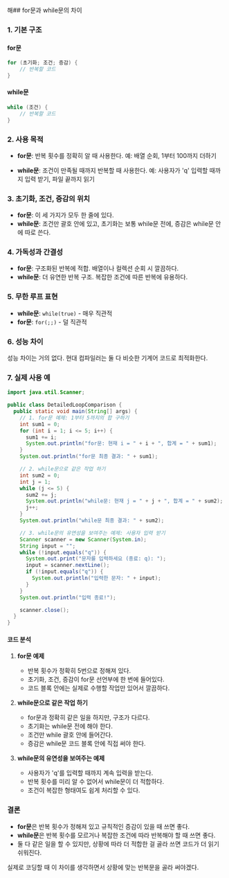 해## for문과 while문의 차이

### 1. 기본 구조

#### for문

```java
for (초기화; 조건; 증감) {
    // 반복할 코드
}
```

#### while문

```java
while (조건) {
    // 반복할 코드
}
```

### 2. 사용 목적

- **for문**: 반복 횟수를 정확히 알 때 사용한다.
  예: 배열 순회, 1부터 100까지 더하기

- **while문**: 조건이 만족될 때까지 반복할 때 사용한다.
  예: 사용자가 'q' 입력할 때까지 입력 받기, 파일 끝까지 읽기

### 3. 초기화, 조건, 증감의 위치

- **for문**: 이 세 가지가 모두 한 줄에 있다.
- **while문**: 조건만 괄호 안에 있고, 초기화는 보통 while문 전에, 증감은 while문 안에 따로 쓴다.

### 4. 가독성과 간결성

- **for문**: 구조화된 반복에 적합. 배열이나 컬렉션 순회 시 깔끔하다.
- **while문**: 더 유연한 반복 구조. 복잡한 조건에 따른 반복에 유용하다.

### 5. 무한 루프 표현

- **while문**: `while(true)` - 매우 직관적
- **for문**: `for(;;)` - 덜 직관적

### 6. 성능 차이

성능 차이는 거의 없다. 현대 컴파일러는 둘 다 비슷한 기계어 코드로 최적화한다.

### 7. 실제 사용 예

```java
import java.util.Scanner;

public class DetailedLoopComparison {
  public static void main(String[] args) {
    // 1. for문 예제: 1부터 5까지의 합 구하기
    int sum1 = 0;
    for (int i = 1; i <= 5; i++) {
      sum1 += i;
      System.out.println("for문: 현재 i = " + i + ", 합계 = " + sum1);
    }
    System.out.println("for문 최종 결과: " + sum1);

    // 2. while문으로 같은 작업 하기
    int sum2 = 0;
    int j = 1;
    while (j <= 5) {
      sum2 += j;
      System.out.println("while문: 현재 j = " + j + ", 합계 = " + sum2);
      j++;
    }
    System.out.println("while문 최종 결과: " + sum2);

    // 3. while문의 유연성을 보여주는 예제: 사용자 입력 받기
    Scanner scanner = new Scanner(System.in);
    String input = "";
    while (!input.equals("q")) {
      System.out.print("문자를 입력하세요 (종료: q): ");
      input = scanner.nextLine();
      if (!input.equals("q")) {
        System.out.println("입력한 문자: " + input);
      }
    }
    System.out.println("입력 종료!");

    scanner.close();
  }
}

```

#### 코드 분석

1. **for문 예제**

   - 반복 횟수가 정확히 5번으로 정해져 있다.
   - 초기화, 조건, 증감이 for문 선언부에 한 번에 들어있다.
   - 코드 블록 안에는 실제로 수행할 작업만 있어서 깔끔하다.

2. **while문으로 같은 작업 하기**

   - for문과 정확히 같은 일을 하지만, 구조가 다르다.
   - 초기화는 while문 전에 해야 한다.
   - 조건만 while 괄호 안에 들어간다.
   - 증감은 while문 코드 블록 안에 직접 써야 한다.

3. **while문의 유연성을 보여주는 예제**
   - 사용자가 'q'를 입력할 때까지 계속 입력을 받는다.
   - 반복 횟수를 미리 알 수 없어서 while문이 더 적합하다.
   - 조건이 복잡한 형태여도 쉽게 처리할 수 있다.

### 결론

- **for문**은 반복 횟수가 정해져 있고 규칙적인 증감이 있을 때 쓰면 좋다.
- **while문**은 반복 횟수를 모르거나 복잡한 조건에 따라 반복해야 할 때 쓰면 좋다.
- 둘 다 같은 일을 할 수 있지만, 상황에 따라 더 적합한 걸 골라 쓰면 코드가 더 읽기 쉬워진다.

실제로 코딩할 때 이 차이를 생각하면서 상황에 맞는 반복문을 골라 써야겠다.
